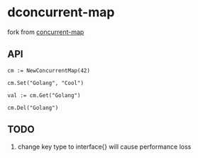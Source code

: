 # dconcurrent-map

fork from [concurrent-map](https://github.com/orcaman/concurrent-map)

## API

```
cm := NewConcurrentMap(42)

cm.Set("Golang", "Cool")

val := cm.Get("Golang")

cm.Del("Golang")
```

## TODO
1. change key type to interface{} will cause performance loss  
